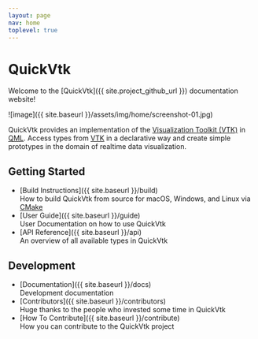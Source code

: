 ```yaml
---
layout: page
nav: home
toplevel: true
---
```


# QuickVtk

Welcome to the [QuickVtk]({{ site.project_github_url }}) documentation website!

![image]({{ site.baseurl }}/assets/img/home/screenshot-01.jpg)

QuickVtk provides an implementation of the [Visualization Toolkit (VTK)](https://vtk.org/) in [QML](https://doc.qt.io/qt-5/qtqml-index.html). Access types from [VTK](https://vtk.org/) in a declarative way and create simple prototypes in the domain of realtime data visualization.

## Getting Started
- [Build Instructions]({{ site.baseurl }}/build)   
  How to build QuickVtk from source for macOS, Windows, and Linux via [CMake](https://cmake.org/)
- [User Guide]({{ site.baseurl }}/guide)   
  User Documentation on how to use QuickVtk
- [API Reference]({{ site.baseurl }}/api)   
  An overview of all available types in QuickVtk

## Development
- [Documentation]({{ site.baseurl }}/docs)   
  Development documentation
- [Contributors]({{ site.baseurl }}/contributors)   
  Huge thanks to the people who invested some time in QuickVtk
- [How To Contribute]({{ site.baseurl }}/contribute)   
  How you can contribute to the QuickVtk project
